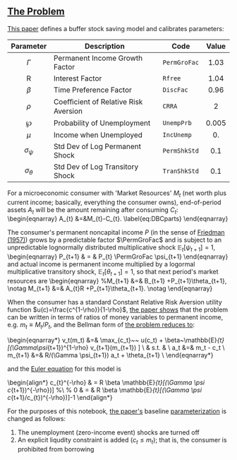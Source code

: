 ## [The Problem](http://econ.jhu.edu/people/ccarroll/papers/BufferStockTheory/#The-Problem) 

[This paper](http://econ.jhu.edu/people/ccarroll/papers/BufferStockTheory/#The-Problem) defines a buffer stock saving model and calibrates parameters:

| Parameter | Description | Code | Value |
| :---: | ---         | ---  | :---: |
| $\newcommand{\PermGroFac}{\Gamma}\PermGroFac$ | Permanent Income Growth Factor | $\texttt{PermGroFac}$ | 1.03 |
| $\newcommand{\Rfree}{\mathrm{\mathsf{R}}}\Rfree$ | Interest Factor | $\texttt{Rfree}$ | 1.04 |
| $\newcommand{\DiscFac}{\beta}\DiscFac$ | Time Preference Factor | $\texttt{DiscFac}$ | 0.96 |
| $\newcommand{\CRRA}{\rho}\CRRA$ | Coeﬃcient of Relative Risk Aversion| $\texttt{CRRA}$ | 2 |
| $\newcommand{\UnempPrb}{\wp}\UnempPrb$ | Probability of Unemployment | $\texttt{UnempPrb}$ | 0.005 |
| $\newcommand{\IncUnemp}{\mu}\IncUnemp$ | Income when Unemployed | $\texttt{IncUnemp}$ | 0. |
| $\newcommand{\PermShkStd}{\sigma_\psi}\PermShkStd$ | Std Dev of Log Permanent Shock| $\texttt{PermShkStd}$ | 0.1 |
| $\newcommand{\TranShkStd}{\sigma_\theta}\TranShkStd$ | Std Dev of Log Transitory Shock| $\texttt{TranShkStd}$ | 0.1 |

For a microeconomic consumer with 'Market Resources' $M_{t}$ (net worth plus current income; basically, everything the consumer owns), end-of-period assets $A_{t}$ will be the amount remaining after consuming $C_{t}$:  <!-- Next period's 'Balances' $B_{t+1}$ reflect this period's $A_{t}$ augmented by return factor $R$:-->
\begin{eqnarray}
A_{t}   &=&M_{t}-C_{t}.  \label{eq:DBCparts}
\end{eqnarray}

The consumer's permanent noncapital income $P$ (in the sense of [Friedman (1957)](http://www.econ2.jhu.edu/people/ccarroll/ATheoryv3NBER.pdf)) grows by a predictable factor $\PermGroFac$ and is subject to an unpredictable lognormally distributed multiplicative shock $\mathbb{E}_{t}[\psi_{t+1}]=1$, 
\begin{eqnarray}
P_{t+1} & = & P_{t} \PermGroFac \psi_{t+1}
\end{eqnarray}
and actual income is permanent income multiplied by a logormal multiplicative transitory shock, $\mathbb{E}_{t}[\theta_{t+1}]=1$, so that next period's market resources are
\begin{eqnarray}
%M_{t+1} &=& B_{t+1} +P_{t+1}\theta_{t+1},  \notag
M_{t+1} &=& A_{t}R +P_{t+1}\theta_{t+1}.  \notag
\end{eqnarray}

When the consumer has a standard Constant Relative Risk Aversion utility function $u(c)=\frac{c^{1-\rho}}{1-\rho}$, [the paper shows](http://www.econ2.jhu.edu/people/ccarroll/papers/BufferStockTheory/#The-Problem-Can-Be-Rewritten-in-Ratio-Form) that the problem can be written in terms of ratios of money variables to permanent income, e.g. $m_{t} \equiv M_{t}/P_{t}$, and the Bellman form of [the problem reduces to](http://econ.jhu.edu/people/ccarroll/papers/BufferStockTheory/#The-Related-Problem):

\begin{eqnarray*}
v_t(m_t) &=& \max_{c_t}~~ u(c_t) + \beta~\mathbb{E}_{t} [(\Gamma\psi_{t+1})^{1-\rho} v_{t+1}(m_{t+1}) ] \\
& s.t. & \\
a_t &=& m_t - c_t \\
m_{t+1} &=& R/(\Gamma \psi_{t+1}) a_t + \theta_{t+1} \\
\end{eqnarray*}

and the [Euler equation](http://www.econ2.jhu.edu/people/ccarroll/public/lecturenotes/Consumption/Envelope) for this model is 

\begin{align*}
c_{t}^{-\rho} & = R \beta \mathbb{E}_{t}[(\Gamma \psi c_{t+1})^{-\rho})] %\\
% 0 & = & R \beta \mathbb{E}_{t}[(\Gamma \psi c_{t+1}/c_{t})^{-\rho})]-1
\end{align*}


For the purposes of this notebook, [the paper's](http://econ.jhu.edu/people/ccarroll/papers/BufferStockTheory) baseline [parameterization](http://www.econ2.jhu.edu/people/ccarroll/papers/BufferStockTheory/#Baseline-Numerical-Solution) is changed as follows:

1. The unemployment (zero-income event) shocks are turned off
2. An explicit liqudity constraint is added ($c_{t} \leq m_{t}$); that is, the consumer is prohibited from borrowing